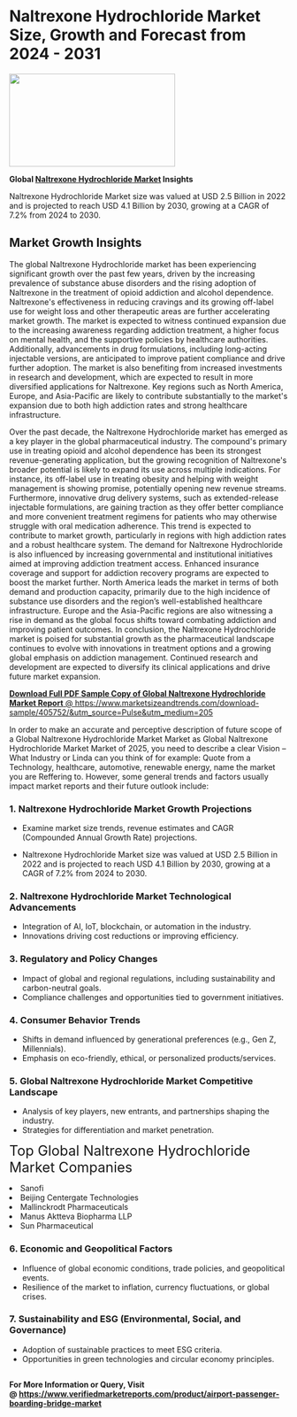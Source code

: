 <H1>Naltrexone Hydrochloride Market Size, Growth and Forecast from 2024 - 2031</H1><img class="aligncenter size-medium wp-image-584254" src="https://thirdeyenews.in/wp-content/uploads/2024/09/Global-Market-Research-300x168.jpeg" alt="" width="300" height="168" /><p><strong>Global&nbsp;<a href="https://www.marketsizeandtrends.com/download-sample/405752/&amp;utm_source=Pulse&amp;utm_medium=205">Naltrexone Hydrochloride Market</a> Insights</strong></p><p>Naltrexone Hydrochloride Market size was valued at USD 2.5 Billion in 2022 and is projected to reach USD 4.1 Billion by 2030, growing at a CAGR of 7.2% from 2024 to 2030.</p><p><h2>Market Growth Insights</h2> <p>The global Naltrexone Hydrochloride market has been experiencing significant growth over the past few years, driven by the increasing prevalence of substance abuse disorders and the rising adoption of Naltrexone in the treatment of opioid addiction and alcohol dependence. Naltrexone's effectiveness in reducing cravings and its growing off-label use for weight loss and other therapeutic areas are further accelerating market growth. The market is expected to witness continued expansion due to the increasing awareness regarding addiction treatment, a higher focus on mental health, and the supportive policies by healthcare authorities. Additionally, advancements in drug formulations, including long-acting injectable versions, are anticipated to improve patient compliance and drive further adoption. The market is also benefiting from increased investments in research and development, which are expected to result in more diversified applications for Naltrexone. Key regions such as North America, Europe, and Asia-Pacific are likely to contribute substantially to the market's expansion due to both high addiction rates and strong healthcare infrastructure.</p> <p><a href="#"></a></p> <p>Over the past decade, the Naltrexone Hydrochloride market has emerged as a key player in the global pharmaceutical industry. The compound's primary use in treating opioid and alcohol dependence has been its strongest revenue-generating application, but the growing recognition of Naltrexone's broader potential is likely to expand its use across multiple indications. For instance, its off-label use in treating obesity and helping with weight management is showing promise, potentially opening new revenue streams. Furthermore, innovative drug delivery systems, such as extended-release injectable formulations, are gaining traction as they offer better compliance and more convenient treatment regimens for patients who may otherwise struggle with oral medication adherence. This trend is expected to contribute to market growth, particularly in regions with high addiction rates and a robust healthcare system. The demand for Naltrexone Hydrochloride is also influenced by increasing governmental and institutional initiatives aimed at improving addiction treatment access. Enhanced insurance coverage and support for addiction recovery programs are expected to boost the market further. North America leads the market in terms of both demand and production capacity, primarily due to the high incidence of substance use disorders and the region’s well-established healthcare infrastructure. Europe and the Asia-Pacific regions are also witnessing a rise in demand as the global focus shifts toward combating addiction and improving patient outcomes. In conclusion, the Naltrexone Hydrochloride market is poised for substantial growth as the pharmaceutical landscape continues to evolve with innovations in treatment options and a growing global emphasis on addiction management. Continued research and development are expected to diversify its clinical applications and drive future market expansion.</p> <p><a href="#"></p><p><span class=""><strong>Download Full PDF Sample Copy of Global Naltrexone Hydrochloride Market Report</strong> @ <a href="https://www.marketsizeandtrends.com/download-sample/405752/&amp;utm_source=Pulse&amp;utm_medium=205" target="_blank">https://www.marketsizeandtrends.com/download-sample/405752/&amp;utm_source=Pulse&amp;utm_medium=205</a></span></p><p>In order to make an accurate and perceptive description of future scope of a Global&nbsp;Naltrexone Hydrochloride Market Market as Global&nbsp;Naltrexone Hydrochloride Market Market of 2025, you need to describe a clear Vision &ndash; What Industry or Linda can you think of for example: Quote from a Technology, healthcare, automotive, renewable energy, name the market you are Reffering to. However, some general trends and factors usually impact market reports and their future outlook include:</p><h3>1.&nbsp;<strong>Naltrexone Hydrochloride Market Growth Projections</strong></h3><ul><li>Examine market size trends, revenue estimates and CAGR (Compounded Annual Growth Rate) projections.</li><li><p>Naltrexone Hydrochloride Market size was valued at USD 2.5 Billion in 2022 and is projected to reach USD 4.1 Billion by 2030, growing at a CAGR of 7.2% from 2024 to 2030.</p></li></ul><h3>2.&nbsp;<strong>Naltrexone Hydrochloride Market Technological Advancements</strong></h3><ul><li>Integration of AI, IoT, blockchain, or automation in the industry.</li><li>Innovations driving cost reductions or improving efficiency.</li></ul><h3>3.&nbsp;<strong>Regulatory and Policy Changes</strong></h3><ul><li>Impact of global and regional regulations, including sustainability and carbon-neutral goals.</li><li>Compliance challenges and opportunities tied to government initiatives.</li></ul><h3>4.&nbsp;<strong>Consumer Behavior Trends</strong></h3><ul><li>Shifts in demand influenced by generational preferences (e.g., Gen Z, Millennials).</li><li>Emphasis on eco-friendly, ethical, or personalized products/services.</li></ul><h3>5.&nbsp;<strong>Global Naltrexone Hydrochloride Market Competitive Landscape</strong></h3><ul><li>Analysis of key players, new entrants, and partnerships shaping the industry.</li><li>Strategies for differentiation and market penetration.</li></ul><p data-pm-slice="1 1 []"><span style="color: inherit; font-family: inherit; font-size: 25px;">Top Global Naltrexone Hydrochloride Market Companies</span></p><div class="" data-test-id=""><p><li>Sanofi</li><li> Beijing Centergate Technologies</li><li> Mallinckrodt Pharmaceuticals</li><li> Manus Aktteva Biopharma LLP</li><li> Sun Pharmaceutical</li></p></div><h3>6.&nbsp;<strong>Economic and Geopolitical Factors</strong></h3><ul><li>Influence of global economic conditions, trade policies, and geopolitical events.</li><li>Resilience of the market to inflation, currency fluctuations, or global crises.</li></ul><h3>7.&nbsp;<strong>Sustainability and ESG (Environmental, Social, and Governance)</strong></h3><ul><li>Adoption of sustainable practices to meet ESG criteria.</li><li>Opportunities in green technologies and circular economy principles.</li></ul><h2><strong style="font-size: 14px;">For More Information or Query, Visit @&nbsp;</strong><a style="background-color: #ffffff; font-size: 14px;" href="https://www.marketsizeandtrends.com/report/naltrexone-hydrochloride-market/" target="_blank">https://www.verifiedmarketreports.com/product/airport-passenger-boarding-bridge-market</a></h2>
